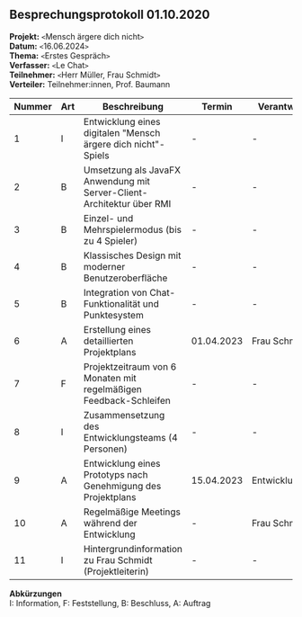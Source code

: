 
## Besprechungsprotokoll 01.10.2020 

**Projekt:** `<`Mensch ärgere dich nicht`>`  
**Datum:** `<`16.06.2024`>`  
**Thema:** `<`Erstes Gespräch`>`  
**Verfasser:** `<`Le Chat`>`  
**Teilnehmer:** `<`Herr Müller, Frau Schmidt`>`  
**Verteiler:** Teilnehmer:innen, Prof. Baumann 

| Nummer | Art | Beschreibung | Termin | Verantwortlich
| --- | --- | ------------------------ | ------ | ------ |
| 1 | I | Entwicklung eines digitalen "Mensch ärgere dich nicht"-Spiels | - | - |
| 2 | B | Umsetzung als JavaFX Anwendung mit Server-Client-Architektur über RMI | - | - |
| 3 | B | Einzel- und Mehrspielermodus (bis zu 4 Spieler) | - | - |
| 4 | B | Klassisches Design mit moderner Benutzeroberfläche | - | - |
| 5 | B | Integration von Chat-Funktionalität und Punktesystem | - | - |
| 6 | A | Erstellung eines detaillierten Projektplans | 01.04.2023 | Frau Schmidt |
| 7 | F | Projektzeitraum von 6 Monaten mit regelmäßigen Feedback-Schleifen | - | - |
| 8 | I | Zusammensetzung des Entwicklungsteams (4 Personen) | - | - |
| 9 | A | Entwicklung eines Prototyps nach Genehmigung des Projektplans | 15.04.2023 | Entwicklungsteam |
| 10 | A | Regelmäßige Meetings während der Entwicklung | - | Frau Schmidt |
| 11 | I | Hintergrundinformation zu Frau Schmidt (Projektleiterin) | - | - |

**Abkürzungen**  
I: Information, F: Feststellung, B: Beschluss, A: Auftrag
